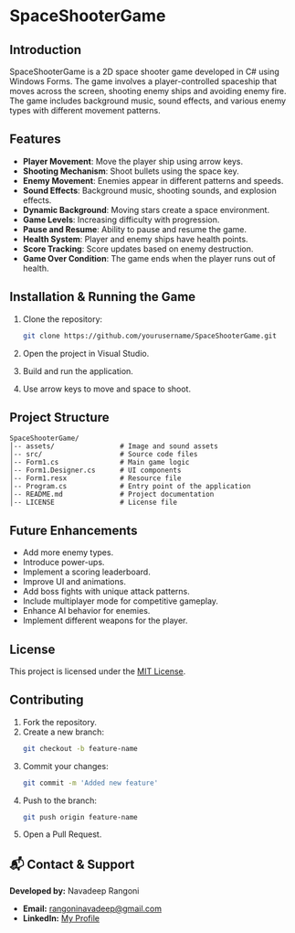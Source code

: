 
# SpaceShooterGame

## Introduction
SpaceShooterGame is a 2D space shooter game developed in C# using Windows Forms. The game involves a player-controlled spaceship that moves across the screen, shooting enemy ships and avoiding enemy fire. The game includes background music, sound effects, and various enemy types with different movement patterns.

## Features
- **Player Movement**: Move the player ship using arrow keys.
- **Shooting Mechanism**: Shoot bullets using the space key.
- **Enemy Movement**: Enemies appear in different patterns and speeds.
- **Sound Effects**: Background music, shooting sounds, and explosion effects.
- **Dynamic Background**: Moving stars create a space environment.
- **Game Levels**: Increasing difficulty with progression.
- **Pause and Resume**: Ability to pause and resume the game.
- **Health System**: Player and enemy ships have health points.
- **Score Tracking**: Score updates based on enemy destruction.
- **Game Over Condition**: The game ends when the player runs out of health.

## Installation & Running the Game
1. Clone the repository:

   ```sh
   git clone https://github.com/yourusername/SpaceShooterGame.git
   ```

2. Open the project in Visual Studio.
3. Build and run the application.
4. Use arrow keys to move and space to shoot.

## Project Structure
```
SpaceShooterGame/
│-- assets/                # Image and sound assets
│-- src/                   # Source code files
│-- Form1.cs               # Main game logic
│-- Form1.Designer.cs      # UI components
│-- Form1.resx             # Resource file
│-- Program.cs             # Entry point of the application
│-- README.md              # Project documentation
│-- LICENSE                # License file
```

## Future Enhancements
- Add more enemy types.
- Introduce power-ups.
- Implement a scoring leaderboard.
- Improve UI and animations.
- Add boss fights with unique attack patterns.
- Include multiplayer mode for competitive gameplay.
- Enhance AI behavior for enemies.
- Implement different weapons for the player.

## License
This project is licensed under the [MIT License](https://github.com/NavadeepRangoni/SpaceShooter-Game/blob/main/LICENSE).

## Contributing
1. Fork the repository.
2. Create a new branch:
   ```sh
   git checkout -b feature-name
   ```
3. Commit your changes:
   ```sh
   git commit -m 'Added new feature'
   ```
4. Push to the branch:
   ```sh
   git push origin feature-name
   ```
5. Open a Pull Request.

## 📬 Contact & Support  
**Developed by:** Navadeep Rangoni  
- **Email:** rangoninavadeep@gmail.com  
- **LinkedIn:** [My Profile](https://www.linkedin.com/in/navadeep-rangoni-b647382b0/)  

